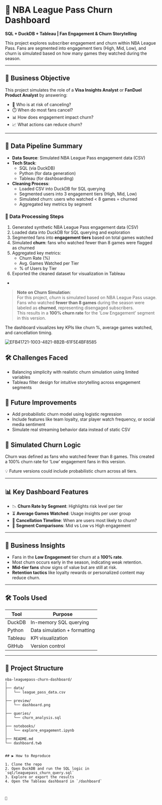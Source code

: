 # 🏀 NBA League Pass Churn Dashboard

**SQL + DuckDB + Tableau | Fan Engagement & Churn Storytelling**

This project explores subscriber engagement and churn within NBA League Pass. Fans are segmented into engagement tiers (High, Mid, Low), and churn is simulated based on how many games they watched during the season.

---

## 🎯 Business Objective

This project simulates the role of a **Visa Insights Analyst** or **FanDuel Product Analyst** by answering:

- 🧠 Who is at risk of canceling?
- ⏱️ When do most fans cancel?
- 📊 How does engagement impact churn?
- 📈 What actions can reduce churn?

---

## 🔄 Data Pipeline Summary

- **Data Source**: Simulated NBA League Pass engagement data (CSV)
- **Tech Stack**:
  - SQL (via DuckDB)
  - Python (for data generation)
  - Tableau (for dashboarding)
- **Cleaning Process**:
  - Loaded CSV into DuckDB for SQL querying
  - Segmented users into 3 engagement tiers (High, Mid, Low)
  - Simulated churn: users who watched < 8 games = churned
  - Aggregated key metrics by segment

### 📂 Data Processing Steps

1. Generated synthetic NBA League Pass engagement data (CSV)
2. Loaded data into DuckDB for SQL querying and exploration
3. Segmented fans into **engagement tiers** based on total games watched
4. Simulated **churn**: fans who watched fewer than 8 games were flagged as churned
5. Aggregated key metrics:
   - Churn Rate (%)
   - Avg. Games Watched per Tier
   - % of Users by Tier
6. Exported the cleaned dataset for visualization in Tableau
  - 
> **Note on Churn Simulation**:  
> For this project, *churn* is simulated based on NBA League Pass usage.  
> Fans who watched **fewer than 8 games** during the season were labeled as **churned**, representing disengaged subscribers.  
> This results in a **100% churn rate** for the 'Low Engagement' segment in this version.

The dashboard visualizes key KPIs like churn %, average games watched, and cancellation timing.

![EFB41721-1003-4821-8B2B-61F5E4BF8585](https://github.com/user-attachments/assets/5a8459c0-b836-4436-8c89-66fe66abeeb3)

## 🛠️ Challenges Faced

- Balancing simplicity with realistic churn simulation using limited variables
- Tableau filter design for intuitive storytelling across engagement segments

## 🔮 Future Improvements

- Add probabilistic churn model using logistic regression
- Include features like team loyalty, star player watch frequency, or social media sentiment
- Simulate real streaming behavior data instead of static CSV

## 🧪 Simulated Churn Logic
Churn was defined as fans who watched fewer than 8 games. This created a 100% churn rate for ‘Low’ engagement fans in this version.

💡 Future versions could include probabilistic churn across all tiers.
  
---

## 📊 Key Dashboard Features

- 📉 **Churn Rate by Segment**: Highlights risk level per tier
- ⏳ **Average Games Watched**: Usage insights per user group
- 📅 **Cancellation Timeline**: When are users most likely to churn?
- 🎯 **Segment Comparisons**: Mid vs Low vs High engagement

---

## 🧠 Business Insights

- Fans in the **Low Engagement** tier churn at a **100% rate**.
- Most churn occurs early in the season, indicating weak retention.
- **Mid-tier fans** show signs of value but are still at risk.
- **Retention tactics** like loyalty rewards or personalized content may reduce churn.

---

## 🛠️ Tools Used

| Tool     | Purpose                      |
|----------|------------------------------|
| DuckDB   | In-memory SQL querying       |
| Python   | Data simulation + formatting |
| Tableau  | KPI visualization            |
| GitHub   | Version control              |

---

## 📁 Project Structure

```plaintext
nba-leaguepass-churn-dashboard/
│
├── data/
│   └── league_pass_data.csv
│
├── preview/
│   └── dashboard.png
│
├── queries/
│   └── churn_analysis.sql
│
├── notebooks/
│   └── explore_engagement.ipynb
│
├── README.md
└── dashboard.twb


## ▶️ How to Reproduce

1. Clone the repo  
2. Open DuckDB and run the SQL logic in `sql/leaguepass_churn_query.sql`  
3. Explore or export the results  
4. Open the Tableau dashboard in `/dashboard`  



🏁
